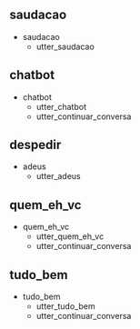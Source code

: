 ## saudacao
* saudacao
  - utter_saudacao

## chatbot
* chatbot
  - utter_chatbot
  - utter_continuar_conversa

## despedir
* adeus
  - utter_adeus

## quem_eh_vc
* quem_eh_vc
  - utter_quem_eh_vc
  - utter_continuar_conversa

## tudo_bem
* tudo_bem
  - utter_tudo_bem
  - utter_continuar_conversa

